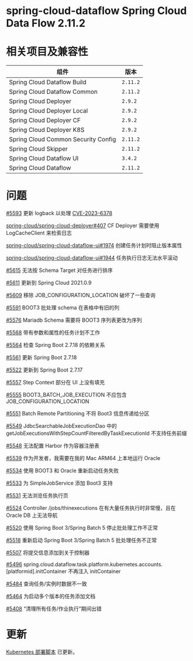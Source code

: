 # spring-cloud-dataflow Spring Cloud Data Flow 2.11.2

# 相关项目及兼容性

| 组件                                    | 版本         |
|-----------------------------------------|--------------|
| Spring Cloud Dataflow Build             | `2.11.2`     |
| Spring Cloud Dataflow Common            | `2.11.2`     |
| Spring Cloud Deployer                   | `2.9.2`      |
| Spring Cloud Deployer Local             | `2.9.2`      |
| Spring Cloud Deployer CF                | `2.9.2`      |
| Spring Cloud Deployer K8S               | `2.9.2`      |
| Spring Cloud Common Security Config     | `2.11.2`     |
| Spring Cloud Skipper                    | `2.11.2`     |
| Spring Cloud Dataflow UI                | `3.4.2`      |
| Spring Cloud Dataflow                   | `2.11.2`     |

# 问题

[#5593](https://github.com/spring-cloud/spring-cloud-dataflow/issues/5593) 更新 logback 以处理 [CVE-2023-6378](https://github.com/advisories/GHSA-vmq6-5m68-f53m)

[spring-cloud/spring-cloud-deployer#407](https://github.com/spring-cloud/spring-cloud-deployer/issues/407) CF Deployer 需要使用 LogCacheClient 来检索日志

[spring-cloud/spring-cloud-dataflow-ui#1974](https://github.com/spring-cloud/spring-cloud-dataflow-ui/issues/1974) 创建任务计划时阻止版本属性

[spring-cloud/spring-cloud-dataflow-ui#1944](https://github.com/spring-cloud/spring-cloud-dataflow-ui/issues/1944) 任务执行日志无法水平滚动

[#5615](https://github.com/spring-cloud/spring-cloud-dataflow/issues/5615) 无法按 Schema Target 对任务进行排序

[#5611](https://github.com/spring-cloud/spring-cloud-dataflow/issues/5611) 更新到 Spring Cloud 2021.0.9

[#5609](https://github.com/spring-cloud/spring-cloud-dataflow/issues/5609) 移除 JOB_CONFIGURATION_LOCATION 破坏了一些查询

[#5591](https://github.com/spring-cloud/spring-cloud-dataflow/issues/5591) BOOT3 批处理 schema 在表格中有旧的列

[#5576](https://github.com/spring-cloud/spring-cloud-dataflow/issues/5576) Mariadb Schema 需要将 BOOT3 序列表更改为序列

[#5568](https://github.com/spring-cloud/spring-cloud-dataflow/issues/5568) 带有参数和属性的任务计划不工作

[#5564](https://github.com/spring-cloud/spring-cloud-dataflow/issues/5564) 检查 Spring Boot 2.7.18 的依赖关系

[#5561](https://github.com/spring-cloud/spring-cloud-dataflow/issues/5561) 更新 Spring Boot 2.7.18

[#5522](https://github.com/spring-cloud/spring-cloud-dataflow/issues/5522) 更新到 Spring Boot 2.7.17

[#5557](https://github.com/spring-cloud/spring-cloud-dataflow/issues/5557) Step Context 部分在 UI 上没有填充

[#5555](https://github.com/spring-cloud/spring-cloud-dataflow/issues/5555) BOOT3_BATCH_JOB_EXECUTION 不应包含 JOB_CONFIGURATION_LOCATION

[#5551](https://github.com/spring-cloud/spring-cloud-dataflow/issues/5551) Batch Remote Partitioning 不将 Boot3 信息传递给分区

[#5549](https://github.com/spring-cloud/spring-cloud-dataflow/issues/5549) JdbcSearchableJobExecutionDao 中的 getJobExecutionsWithStepCountFilteredByTaskExecutionId 不支持任务前缀

[#5548](https://github.com/spring-cloud/spring-cloud-dataflow/issues/5548) 无法配置 Harbor 作为容器注册表

[#5539](https://github.com/spring-cloud/spring-cloud-dataflow/issues/5539) 作为开发者，我需要在我的 Mac ARM64 上本地运行 Oracle

[#5534](https://github.com/spring-cloud/spring-cloud-dataflow/issues/5534) 使用 BOOT3 和 Oracle 重新启动任务失败

[#5533](https://github.com/spring-cloud/spring-cloud-dataflow/issues/5533) 为 SimpleJobService 添加 Boot3 支持

[#5531](https://github.com/spring-cloud/spring-cloud-dataflow/issues/5531) 无法浏览任务执行页

[#5524](https://github.com/spring-cloud/spring-cloud-dataflow/issues/5524) Controller /jobs/thinexecutions 在有大量任务执行时非常慢，且在 Oracle DB 上无法导航

[#5520](https://github.com/spring-cloud/spring-cloud-dataflow/issues/5520) 使用 Spring Boot 3/Spring Batch 5 停止批处理工作不正常

[#5518](https://github.com/spring-cloud/spring-cloud-dataflow/issues/5518) 重新启动 Spring Boot 3/Spring Batch 5 批处理任务不正常

[#5507](https://github.com/spring-cloud/spring-cloud-dataflow/issues/5507) 将提交信息添加到关于控制器

[#5496](https://github.com/spring-cloud/spring-cloud-dataflow/issues/5496) spring.cloud.dataflow.task.platform.kubernetes.accounts.[platformid].initContainer 不再注入 initContainer

[#5484](https://github.com/spring-cloud/spring-cloud-dataflow/issues/5484) 查询任务/实例时数据不一致

[#5464](https://github.com/spring-cloud/spring-cloud-dataflow/issues/5464) 为启动多个版本的任务添加文档

[#5408](https://github.com/spring-cloud/spring-cloud-dataflow/issues/5408) “清理所有任务/作业执行”期间出错

# 更新

[Kubernetes 部署脚本](https://github.com/spring-cloud/spring-cloud-dataflow/releases/download/v2.11.2/spring-cloud-dataflow-oss-install-2.11.2-rp1.zip) 已更新。
```